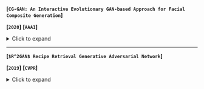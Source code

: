 **[`CG-GAN: An Interactive Evolutionary GAN-based Approach for Facial Composite Generation`]**

**[`2020`]** **[`AAAI`]**

<details><summary>Click to expand</summary>
<p>
**The main work:**

Facial Composite is to synthesize two target pictures into one pictures 

**The method it used:** 

- using **pg-GAN** to create high-resolution human faces
- using Latent Variable Evolution (**LVE**)  



**My Comments:**

> It’s a new 

</p>
</details>

---

**[`$R^2GAN$ Recipe Retrieval Generative Adversarial Network`]**

**[`2019`]** **[`CVPR`]**

<details><summary>Click to expand</summary>
    Aim at exploring the feasibility of generating image from procedure text for retrieval problem.
It belongs to **NLP**, to solve a problem of 



The simplest way is linear scan

index the document-boolean retrieval model

This paper studies food-to-recipe and recipe-to-food retrieval

>They specially use a GAN with one generator and dual discriminators

two-level ranking loss



**My Comments:**

> It’s a new 

</details>





